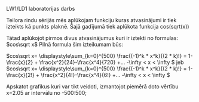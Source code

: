 LW1/LD1 laboratorijas darbs


Teilora rindu sērijās mēs aplūkojam funkciju kuras atvasinājumi ir tiek izteikts kā punkts plaknē.
Šajā gadījumā tiek aplūkota funkcija cos(sqrt(x)) 

Tātad aplūkojot pirmos divus atvasinājumus kuri ir iztekti no formulas:
$cos\sqrt x$
Pilnā formula šim izteikumam būs:
            
$cos\sqrt x= \displaystyle\sum_{k=0}^{500} \frac{(-1)^k * x^k}{(2 * k)!} = 1-\frac{x}{2} + \frac{x^2}{24}-\frac{x^4}{720} +... -\infty < x < \infty $
jeb
$cos\sqrt x= \displaystyle\sum_{k=0}^{500} \frac{(-1)^k * x^k}{(2 * k)!} = 1-\frac{x}{2!} + \frac{x^2}{4!}-\frac{x^4}{6!} +... -\infty < x < \infty $

Apskatot grafikus kuri var tikt veidoti, izmantojot piemērā doto vērtību x=2.05 ar intervālu no -500:500;









